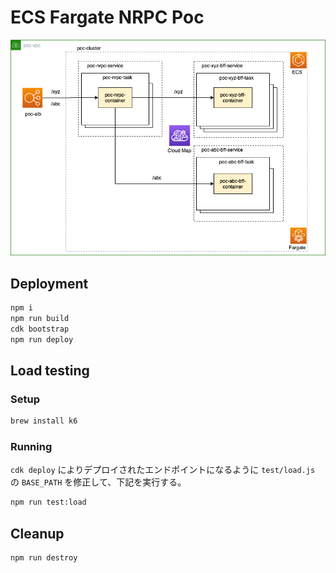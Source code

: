 # ECS Fargate NRPC Poc

![infrastructure](infra.png)

## Deployment

```sh
npm i
npm run build
cdk bootstrap
npm run deploy
```

## Load testing

### Setup

```sh
brew install k6
```

### Running

`cdk deploy` によりデプロイされたエンドポイントになるように `test/load.js` の `BASE_PATH` を修正して、下記を実行する。  

```sh
npm run test:load
```

## Cleanup

```sh
npm run destroy
```
